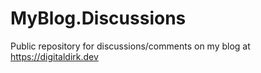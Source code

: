 # MyBlog.Discussions
Public repository for discussions/comments on my blog at https://digitaldirk.dev
